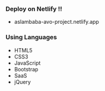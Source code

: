 ### Deploy on Netlify !!
- aslambaba-avo-project.netlify.app

### Using Languages
- HTML5
- CSS3
- JavaScript
- Bootstrap
- SaaS
- jQuery